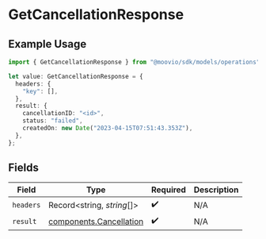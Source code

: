# GetCancellationResponse

## Example Usage

```typescript
import { GetCancellationResponse } from "@moovio/sdk/models/operations";

let value: GetCancellationResponse = {
  headers: {
    "key": [],
  },
  result: {
    cancellationID: "<id>",
    status: "failed",
    createdOn: new Date("2023-04-15T07:51:43.353Z"),
  },
};
```

## Fields

| Field                                                              | Type                                                               | Required                                                           | Description                                                        |
| ------------------------------------------------------------------ | ------------------------------------------------------------------ | ------------------------------------------------------------------ | ------------------------------------------------------------------ |
| `headers`                                                          | Record<string, *string*[]>                                         | :heavy_check_mark:                                                 | N/A                                                                |
| `result`                                                           | [components.Cancellation](../../models/components/cancellation.md) | :heavy_check_mark:                                                 | N/A                                                                |